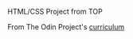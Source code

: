 HTML/CSS Project from TOP

From The Odin Project's [curriculum](http://www.theodinproject.com/courses/web-development-101/lessons/html-css)